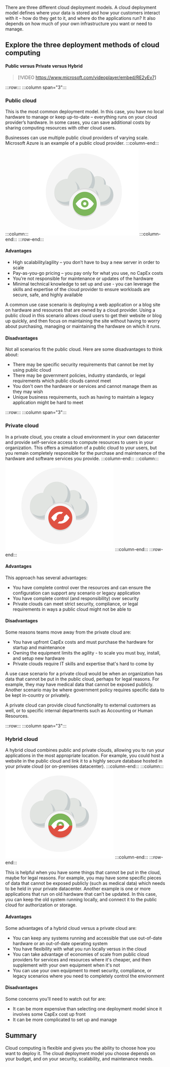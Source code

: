 There are three different cloud deployment models. A cloud deployment model defines where your data is stored and how your customers interact with it – how do they get to it, and where do the applications run? It also depends on how much of your own infrastructure you want or need to manage.

## Explore the three deployment methods of cloud computing

#### Public versus Private versus Hybrid

> [!VIDEO https://www.microsoft.com/videoplayer/embed/RE2yEv7]

:::row:::
  :::column span="3":::
### Public cloud

This is the most common deployment model. In this case, you have no local hardware to manage or keep up-to-date – everything runs on your cloud provider’s hardware. In some cases, you can save additional costs by sharing computing resources with other cloud users.

Businesses can use multiple public cloud providers of varying scale. Microsoft Azure is an example of a public cloud provider.
  :::column-end:::
  :::column:::
![Public cloud icon](../media/4-public-cloud.png)
  :::column-end:::
:::row-end:::

#### Advantages
- High scalability/agility – you don’t have to buy a new server in order to scale
- Pay-as-you-go pricing – you pay only for what you use, no CapEx costs
- You’re not responsible for maintenance or updates of the hardware
- Minimal technical knowledge to set up and use - you can leverage the skills and expertise of the cloud provider to ensure workloads are secure, safe, and highly available

A common use case scenario is deploying a web application or a blog site on hardware and resources that are owned by a cloud provider. Using a public cloud in this scenario allows cloud users to get their website or blog up quickly, and then focus on maintaining the site without having to worry about purchasing, managing or maintaining the hardware on which it runs.

#### Disadvantages
Not all scenarios fit the public cloud. Here are some disadvantages to think about:

- There may be specific security requirements that cannot be met by using public cloud
- There may be government policies, industry standards, or legal requirements which public clouds cannot meet
- You don't own the hardware or services and cannot manage them as they may wish
- Unique business requirements, such as having to maintain a legacy application might be hard to meet

:::row:::
  :::column span="3":::
### Private cloud

In a private cloud, you create a cloud environment in your own datacenter and provide self-service access to compute resources to users in your organization. This offers a simulation of a public cloud to your users, but you remain completely responsible for the purchase and maintenance of the hardware and software services you provide.
  :::column-end:::
  :::column:::
![Private cloud icon](../media/4-private-cloud.png)
  :::column-end:::
:::row-end:::

#### Advantages
This approach has several advantages:

- You have complete control over the resources and can ensure the configuration can support any scenario or legacy application
- You have complete control (and responsibility) over security
- Private clouds can meet strict security, compliance, or legal requirements in ways a public cloud might not be able to

#### Disadvantages
Some reasons teams move away from the private cloud are:

- You have upfront CapEx costs and must purchase the hardware for startup and maintenance
- Owning the equipment limits the agility - to scale you must buy, install, and setup new hardware
- Private clouds require IT skills and expertise that's hard to come by

A use case scenario for a private cloud would be when an organization has data that cannot be put in the public cloud, perhaps for legal reasons. For example, they may have medical data that cannot be exposed publicly. Another scenario may be where government policy requires specific data to be kept in-country or privately.

A private cloud can provide cloud functionality to external customers as well, or to specific internal departments such as Accounting or Human Resources.

:::row:::
  :::column span="3":::
### Hybrid cloud

A hybrid cloud combines public and private clouds, allowing you to run your applications in the most appropriate location. For example, you could host a website in the public cloud and link it to a highly secure database hosted in your private cloud (or on-premises datacenter).
  :::column-end:::
  :::column:::
![Hybrid cloud icon](../media/4-hybrid-cloud.png)
  :::column-end:::
:::row-end:::

This is helpful when you have some things that cannot be put in the cloud, maybe for legal reasons. For example, you may have some specific pieces of data that cannot be exposed publicly (such as medical data) which needs to be held in your private datacenter. Another example is one or more applications that run on old hardware that can’t be updated. In this case, you can keep the old system running locally, and connect it to the public cloud for authorization or storage.

#### Advantages
Some advantages of a hybrid cloud versus a private cloud are:

- You can keep any systems running and accessible that use out-of-date hardware or an out-of-date operating system
- You have flexibility with what you run locally versus in the cloud
- You can take advantage of economies of scale from public cloud providers for services and resources where it's cheaper, and then supplement with your own equipment when it's not
- You can use your own equipment to meet security, compliance, or legacy scenarios where you need to completely control the environment

#### Disadvantages
Some concerns you'll need to watch out for are:

- It can be more expensive than selecting one deployment model since it involves some CapEx cost up front
- It can be more complicated to set up and manage

## Summary

Cloud computing is flexible and gives you the ability to choose how you want to deploy it. The cloud deployment model you choose depends on your budget, and on your security, scalability, and maintenance needs.
